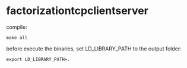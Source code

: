 # factorizationtcpclientserver

compile:
```
make all
```
before execute the binaries, set LD_LIBRARY_PATH to the output folder:
```
export LD_LIBRARY_PATH=.
```
